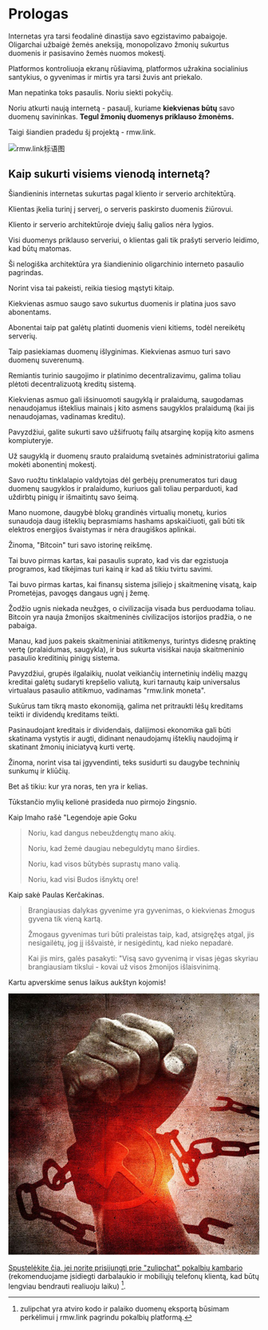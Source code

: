 # Prologas

Internetas yra tarsi feodalinė dinastija savo egzistavimo pabaigoje. Oligarchai užbaigė žemės aneksiją, monopolizavo žmonių sukurtus duomenis ir pasisavino žemės nuomos mokestį.

Platformos kontroliuoja ekranų rūšiavimą, platformos užrakina socialinius santykius, o gyvenimas ir mirtis yra tarsi žuvis ant priekalo.

Man nepatinka toks pasaulis. Noriu siekti pokyčių.

Noriu atkurti naują internetą - pasaulį, kuriame **kiekvienas būtų** savo duomenų savininkas. **Tegul žmonių duomenys priklauso žmonėms.**

Taigi šiandien pradedu šį projektą - rmw.link.

![rmw.link标语图](/slogan.svg)

## Kaip sukurti visiems vienodą internetą?

Šiandieninis internetas sukurtas pagal kliento ir serverio architektūrą.

Klientas įkelia turinį į serverį, o serveris paskirsto duomenis žiūrovui.

Kliento ir serverio architektūroje dviejų šalių galios nėra lygios.

Visi duomenys priklauso serveriui, o klientas gali tik prašyti serverio leidimo, kad būtų matomas.

Ši nelogiška architektūra yra šiandieninio oligarchinio interneto pasaulio pagrindas.

Norint visa tai pakeisti, reikia tiesiog mąstyti kitaip.

Kiekvienas asmuo saugo savo sukurtus duomenis ir platina juos savo abonentams.

Abonentai taip pat galėtų platinti duomenis vieni kitiems, todėl nereikėtų serverių.

Taip pasiekiamas duomenų išlyginimas. Kiekvienas asmuo turi savo duomenų suverenumą.

Remiantis turinio saugojimo ir platinimo decentralizavimu, galima toliau plėtoti decentralizuotą kreditų sistemą.

Kiekvienas asmuo gali išsinuomoti saugyklą ir pralaidumą, saugodamas nenaudojamus išteklius mainais į kito asmens saugyklos pralaidumą (kai jis nenaudojamas, vadinamas kreditu).

Pavyzdžiui, galite sukurti savo užšifruotų failų atsarginę kopiją kito asmens kompiuteryje.

Už saugyklą ir duomenų srauto pralaidumą svetainės administratoriui galima mokėti abonentinį mokestį.

Savo ruožtu tinklalapio valdytojas dėl gerbėjų prenumeratos turi daug duomenų saugyklos ir pralaidumo, kuriuos gali toliau perparduoti, kad uždirbtų pinigų ir išmaitintų savo šeimą.

Mano nuomone, daugybė blokų grandinės virtualių monetų, kurios sunaudoja daug išteklių beprasmiams hashams apskaičiuoti, gali būti tik elektros energijos švaistymas ir nėra draugiškos aplinkai.

Žinoma, "Bitcoin" turi savo istorinę reikšmę.

Tai buvo pirmas kartas, kai pasaulis suprato, kad vis dar egzistuoja programos, kad tikėjimas turi kainą ir kad aš tikiu tvirtu savimi.

Tai buvo pirmas kartas, kai finansų sistema įsiliejo į skaitmeninę visatą, kaip Prometėjas, pavogęs dangaus ugnį į žemę.

Žodžio ugnis niekada neužges, o civilizacija visada bus perduodama toliau. Bitcoin yra nauja žmonijos skaitmeninės civilizacijos istorijos pradžia, o ne pabaiga.

Manau, kad juos pakeis skaitmeniniai atitikmenys, turintys didesnę praktinę vertę (pralaidumas, saugykla), ir bus sukurta visiškai nauja skaitmeninio pasaulio kreditinių pinigų sistema.

Pavyzdžiui, grupės ilgalaikių, nuolat veikiančių internetinių indėlių mazgų kreditai galėtų sudaryti krepšelio valiutą, kuri tarnautų kaip universalus virtualaus pasaulio atitikmuo, vadinamas "rmw.link moneta".

Sukūrus tam tikrą masto ekonomiją, galima net pritraukti lėšų kreditams teikti ir dividendų kreditams teikti.

Pasinaudojant kreditais ir dividendais, dalijimosi ekonomika gali būti skatinama vystytis ir augti, didinant nenaudojamų išteklių naudojimą ir skatinant žmonių iniciatyvą kurti vertę.

Žinoma, norint visa tai įgyvendinti, teks susidurti su daugybe techninių sunkumų ir kliūčių.

Bet aš tikiu: kur yra noras, ten yra ir kelias.

Tūkstančio mylių kelionė prasideda nuo pirmojo žingsnio.

Kaip Imaho rašė "Legendoje apie Goku

> Noriu, kad dangus nebeuždengtų mano akių.
> 
> Noriu, kad žemė daugiau nebeguldytų mano širdies.
> 
> Noriu, kad visos būtybės suprastų mano valią.
> 
> Noriu, kad visi Budos išnyktų ore!

Kaip sakė Paulas Kerčakinas.

> Brangiausias dalykas gyvenime yra gyvenimas, o kiekvienas žmogus gyvena tik vieną kartą.
> 
> Žmogaus gyvenimas turi būti praleistas taip, kad, atsigręžęs atgal, jis nesigailėtų, jog jį iššvaistė, ir nesigėdintų, kad nieko nepadarė.
> 
> Kai jis mirs, galės pasakyti: "Visą savo gyvenimą ir visas jėgas skyriau brangiausiam tikslui - kovai už visos žmonijos išlaisvinimą.

Kartu apverskime senus laikus aukštyn kojomis!

![](https://raw.githubusercontent.com/gcxfd/img/gh-pages/1.jpg)

[Spustelėkite čia, jei norite prisijungti prie "zulipchat" pokalbių kambario](https://rmw.zulipchat.com) (rekomenduojame įsidiegti darbalaukio ir mobiliųjų telefonų klientą, kad būtų lengviau bendrauti realiuoju laiku) [^1].

[^1]: zulipchat yra atviro kodo ir palaiko duomenų eksportą būsimam perkėlimui į rmw.link pagrindu pokalbių platformą.